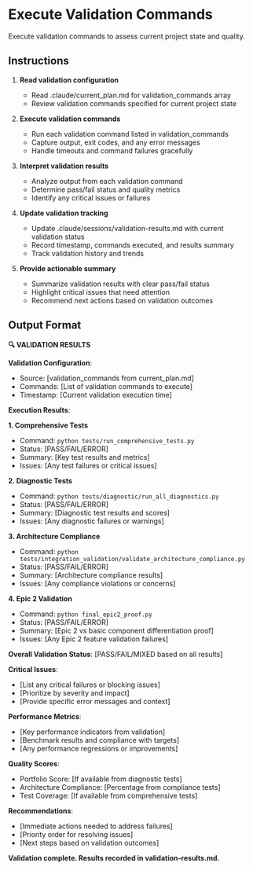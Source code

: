 # Execute Validation Commands

Execute validation commands to assess current project state and quality.

## Instructions

1. **Read validation configuration**
   - Read .claude/current_plan.md for validation_commands array
   - Review validation commands specified for current project state

2. **Execute validation commands**
   - Run each validation command listed in validation_commands
   - Capture output, exit codes, and any error messages
   - Handle timeouts and command failures gracefully

3. **Interpret validation results**
   - Analyze output from each validation command
   - Determine pass/fail status and quality metrics
   - Identify any critical issues or failures

4. **Update validation tracking**
   - Update .claude/sessions/validation-results.md with current validation status
   - Record timestamp, commands executed, and results summary
   - Track validation history and trends

5. **Provide actionable summary**
   - Summarize validation results with clear pass/fail status
   - Highlight critical issues that need attention
   - Recommend next actions based on validation outcomes

## Output Format

**🔍 VALIDATION RESULTS**

**Validation Configuration**:
- Source: [validation_commands from current_plan.md]
- Commands: [List of validation commands to execute]
- Timestamp: [Current validation execution time]

**Execution Results**:

**1. Comprehensive Tests**
- Command: `python tests/run_comprehensive_tests.py`
- Status: [PASS/FAIL/ERROR]
- Summary: [Key test results and metrics]
- Issues: [Any test failures or critical issues]

**2. Diagnostic Tests**
- Command: `python tests/diagnostic/run_all_diagnostics.py`
- Status: [PASS/FAIL/ERROR]
- Summary: [Diagnostic test results and scores]
- Issues: [Any diagnostic failures or warnings]

**3. Architecture Compliance**
- Command: `python tests/integration_validation/validate_architecture_compliance.py`
- Status: [PASS/FAIL/ERROR]
- Summary: [Architecture compliance results]
- Issues: [Any compliance violations or concerns]

**4. Epic 2 Validation**
- Command: `python final_epic2_proof.py`
- Status: [PASS/FAIL/ERROR]
- Summary: [Epic 2 vs basic component differentiation proof]
- Issues: [Any Epic 2 feature validation failures]

**Overall Validation Status**: [PASS/FAIL/MIXED based on all results]

**Critical Issues**:
- [List any critical failures or blocking issues]
- [Prioritize by severity and impact]
- [Provide specific error messages and context]

**Performance Metrics**:
- [Key performance indicators from validation]
- [Benchmark results and compliance with targets]
- [Any performance regressions or improvements]

**Quality Scores**:
- Portfolio Score: [If available from diagnostic tests]
- Architecture Compliance: [Percentage from compliance tests]
- Test Coverage: [If available from comprehensive tests]

**Recommendations**:
- [Immediate actions needed to address failures]
- [Priority order for resolving issues]
- [Next steps based on validation outcomes]

**Validation complete. Results recorded in validation-results.md.**